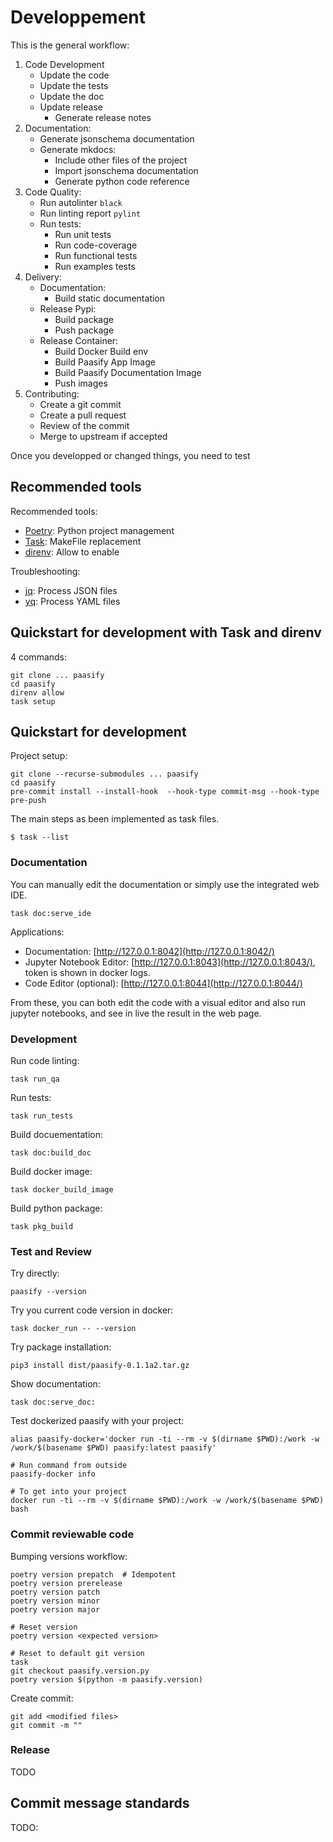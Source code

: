# Developpement


This is the general workflow:

1. Code Development
    * Update the code
    * Update the tests
    * Update the doc
    * Update release
        * Generate release notes
2. Documentation:
    * Generate jsonschema documentation
    * Generate mkdocs:
        * Include other files of the project
        * Import jsonschema documentation
        * Generate python code reference
3. Code Quality:
    * Run autolinter `black`
    * Run linting report `pylint`
    * Run tests:
        * Run unit tests
        * Run code-coverage
        * Run functional tests
        * Run examples tests
4. Delivery:
    * Documentation:
        * Build static documentation
    * Release Pypi:
        * Build package
        * Push package
    * Release Container:
        * Build Docker Build env
        * Build Paasify App Image
        * Build Paasify Documentation Image
        * Push images
5. Contributing:
    * Create a git commit
    * Create a pull request
    * Review of the commit
    * Merge to upstream if accepted

Once you developped or changed things, you need to test

## Recommended tools

Recommended tools:

* [Poetry](https://python-poetry.org/): Python project management
* [Task](https://taskfile.dev/): MakeFile replacement
* [direnv](https://direnv.net/): Allow to enable

Troubleshooting:

* [jq](https://stedolan.github.io/jq/): Process JSON files
* [yq](https://mikefarah.gitbook.io/yq/): Process YAML files


## Quickstart for development with Task and direnv

4 commands:
```
git clone ... paasify
cd paasify
direnv allow
task setup
```


## Quickstart for development

Project setup:
```
git clone --recurse-submodules ... paasify
cd paasify
pre-commit install --install-hook  --hook-type commit-msg --hook-type pre-push
```

The main steps as been implemented as task files.
```
$ task --list
```

### Documentation

You can manually edit the documentation or simply
use the integrated web IDE.
```
task doc:serve_ide
```

Applications:

* Documentation: [http://127.0.0.1:8042](http://127.0.0.1:8042/)
* Jupyter Notebook Editor:  [http://127.0.0.1:8043](http://127.0.0.1:8043/), token is shown in docker logs.
* Code Editor (optional):  [http://127.0.0.1:8044](http://127.0.0.1:8044/)

From these, you can both edit the code with a visual editor and also
run jupyter notebooks, and see in live the result in the web page.

### Development

Run code linting:
```
task run_qa
```

Run tests:
```
task run_tests
```

Build docuementation:
```
task doc:build_doc
```

Build docker image:
```
task docker_build_image
```

Build python package:
```
task pkg_build
```

### Test and Review

Try directly:
```
paasify --version
```

Try you current code version in docker:
```
task docker_run -- --version
```

Try package installation:
```
pip3 install dist/paasify-0.1.1a2.tar.gz
```

Show documentation:
```
task doc:serve_doc:
```

Test dockerized paasify with your project:
```
alias paasify-docker='docker run -ti --rm -v $(dirname $PWD):/work -w /work/$(basename $PWD) paasify:latest paasify'

# Run command from outside
paasify-docker info

# To get into your project
docker run -ti --rm -v $(dirname $PWD):/work -w /work/$(basename $PWD) bash
```


### Commit reviewable code

Bumping versions workflow:
```
poetry version prepatch  # Idempotent
poetry version prerelease
poetry version patch
poetry version minor
poetry version major

# Reset version
poetry version <expected version>

# Reset to default git version
task
git checkout paasify.version.py
poetry version $(python -m paasify.version)

```

Create commit:
```
git add <modified files>
git commit -m ""
```

### Release

TODO

## Commit message standards

TODO:
